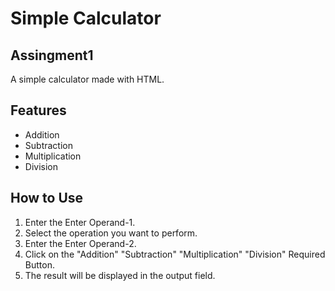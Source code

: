 # Simple Calculator
## Assingment1

A simple calculator made with HTML.

## Features

* Addition
* Subtraction
* Multiplication
* Division

## How to Use

1. Enter the Enter Operand-1.
2. Select the operation you want to perform.
3. Enter the Enter Operand-2.
4. Click on the "Addition" "Subtraction" "Multiplication" "Division" Required Button.
5. The result will be displayed in the output field.



